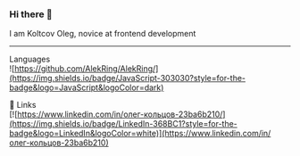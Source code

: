 ### Hi there 👋

I am Koltcov Oleg, novice at frontend development
***

Languages \
![https://github.com/AlekRing/AlekRing/](https://img.shields.io/badge/JavaScript-303030?style=for-the-badge&logo=JavaScript&logoColor=dark)

🔗 Links \
[![https://www.linkedin.com/in/олег-кольцов-23ba6b210/](https://img.shields.io/badge/LinkedIn-368BC1?style=for-the-badge&logo=LinkedIn&logoColor=white)](https://www.linkedin.com/in/олег-кольцов-23ba6b210)
